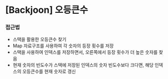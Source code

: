 # [Backjoon] 오등큰수

### 접근법

-   스택을 활용한 오등큰수 찾기
-   Map 자료구조를 사용하여 각 숫자의 등장 횟수를 저장
-   스택을 사용하여 인덱스를 저장하면서, 오른쪽에서 등장 횟수가 더 높은 숫자를 찾음
-   현재 숫자의 빈도수가 스택에 저장된 인덱스의 숫자 빈도수보다 크다면, 해당 인덱스의 오등큰수를 현재 숫자로 갱신

